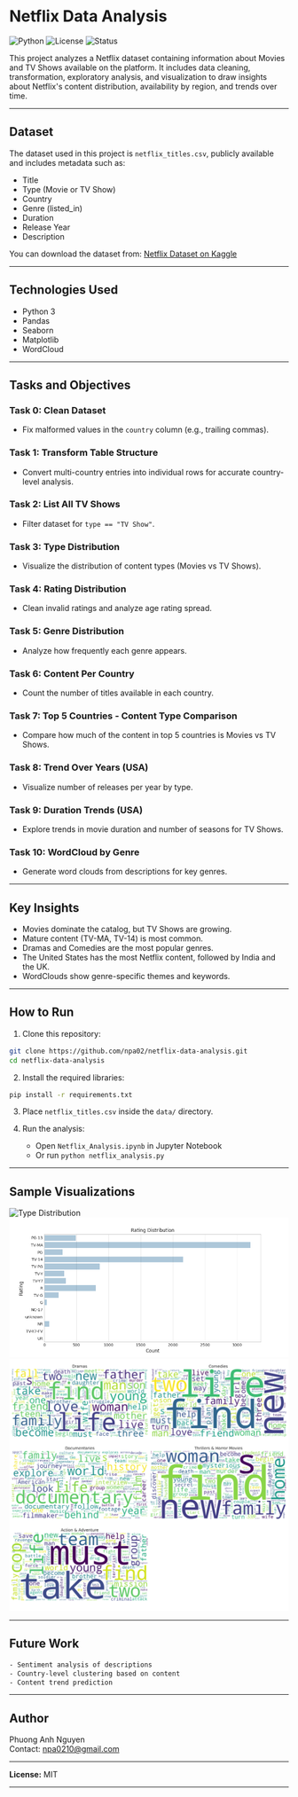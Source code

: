 # Netflix Data Analysis

![Python](https://img.shields.io/badge/Python-3.9+-blue?logo=python)
![License](https://img.shields.io/badge/License-MIT-green)
![Status](https://img.shields.io/badge/Status-Completed-brightgreen)

This project analyzes a Netflix dataset containing information about Movies and TV Shows available on the platform. It includes data cleaning, transformation, exploratory analysis, and visualization to draw insights about Netflix's content distribution, availability by region, and trends over time.

---

## Dataset

The dataset used in this project is `netflix_titles.csv`, publicly available and includes metadata such as:

- Title
- Type (Movie or TV Show)
- Country
- Genre (listed_in)
- Duration
- Release Year
- Description

You can download the dataset from: [Netflix Dataset on Kaggle](https://www.kaggle.com/datasets/shivamb/netflix-shows)

---

## Technologies Used

- Python 3
- Pandas
- Seaborn
- Matplotlib
- WordCloud

---

## Tasks and Objectives

### Task 0: Clean Dataset

- Fix malformed values in the `country` column (e.g., trailing commas).

### Task 1: Transform Table Structure

- Convert multi-country entries into individual rows for accurate country-level analysis.

### Task 2: List All TV Shows

- Filter dataset for `type == "TV Show"`.

### Task 3: Type Distribution

- Visualize the distribution of content types (Movies vs TV Shows).

### Task 4: Rating Distribution

- Clean invalid ratings and analyze age rating spread.

### Task 5: Genre Distribution

- Analyze how frequently each genre appears.

### Task 6: Content Per Country

- Count the number of titles available in each country.

### Task 7: Top 5 Countries - Content Type Comparison

- Compare how much of the content in top 5 countries is Movies vs TV Shows.

### Task 8: Trend Over Years (USA)

- Visualize number of releases per year by type.

### Task 9: Duration Trends (USA)

- Explore trends in movie duration and number of seasons for TV Shows.

### Task 10: WordCloud by Genre

- Generate word clouds from descriptions for key genres.

---

## Key Insights

- Movies dominate the catalog, but TV Shows are growing.
- Mature content (TV-MA, TV-14) is most common.
- Dramas and Comedies are the most popular genres.
- The United States has the most Netflix content, followed by India and the UK.
- WordClouds show genre-specific themes and keywords.

---

## How to Run

1. Clone this repository:

```bash
git clone https://github.com/npa02/netflix-data-analysis.git
cd netflix-data-analysis
```

2. Install the required libraries:

```bash
pip install -r requirements.txt
```

3. Place `netflix_titles.csv` inside the `data/` directory.

4. Run the analysis:
   - Open `Netflix_Analysis.ipynb` in Jupyter Notebook
   - Or run `python netflix_analysis.py`

---

## Sample Visualizations

![Type Distribution](results/movie_duration_distribution.png)
![Rating Distribution](results/rating_distribution.png)
![Genre WordCloud](results/genre_wordcloud.png)

---

## Future Work

    - Sentiment analysis of descriptions
    - Country-level clustering based on content
    - Content trend prediction

---

## Author

Phuong Anh Nguyen  
Contact: [npa0210@gmail.com](mailto:npa0210@gmail.com)

---

**License:** MIT

---

